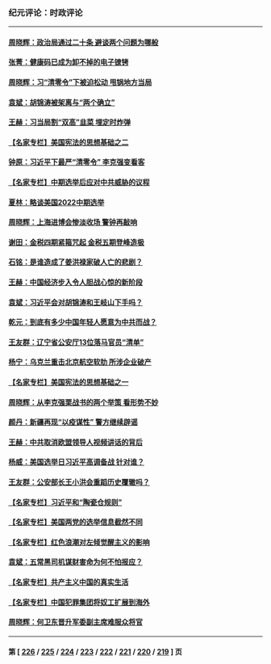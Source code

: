 ### 纪元评论：时政评论
---
#### [周晓辉：政治局通过二十条 避谈两个问题为哪般](../../pages/nsc1025/n13864323.md) 
#### [张菁：健康码已成为卸不掉的电子镣铐](../../pages/nsc1025/n13864112.md) 
#### [周晓辉：习“清零令”下被迫松动 甩锅地方当局](../../pages/nsc1025/n13864129.md) 
#### [袁斌：胡锦涛被架离与“两个确立”](../../pages/nsc1025/n13864131.md) 
#### [王赫：习当局割“双高”韭菜 埋定时炸弹](../../pages/nsc1025/n13864124.md) 
#### [【名家专栏】美国宪法的思想基础之二](../../pages/nsc1025/n13863448.md) 
#### [钟原：习近平下最严“清零令” 李克强变看客](../../pages/nsc1025/n13863710.md) 
#### [【名家专栏】中期选举后应对中共威胁的议程](../../pages/nsc1025/n13863449.md) 
#### [夏林：略谈美国2022中期选举](../../pages/nsc1025/n13863640.md) 
#### [周晓辉：上海进博会惨淡收场 警钟再敲响](../../pages/nsc1025/n13863574.md) 
#### [谢田：金税四期紧箍咒起 金税五期登峰造极](../../pages/nsc1025/n13863576.md) 
#### [石铭：是谁造成了姜洪禄家破人亡的悲剧？](../../pages/nsc1025/n13863223.md) 
#### [王赫：中国经济步入令人胆战心惊的新阶段](../../pages/nsc1025/n13863017.md) 
#### [袁斌：习近平会对胡锦涛和王岐山下手吗？](../../pages/nsc1025/n13863055.md) 
#### [乾元：到底有多少中国年轻人愿意为中共而战？](../../pages/nsc1025/n13863027.md) 
#### [王友群：辽宁省公安厅13位落马官员“清单”](../../pages/nsc1025/n13862934.md) 
#### [杨宁：乌克兰重击北京航空软肋 所涉企业破产](../../pages/nsc1025/n13862758.md) 
#### [【名家专栏】美国宪法的思想基础之一](../../pages/nsc1025/n13862678.md) 
#### [周晓辉：从李克强栗战书的两个举策 看形势不妙](../../pages/nsc1025/n13862541.md) 
#### [颜丹：新疆再现“以疫谋性” 警方继续辟谣](../../pages/nsc1025/n13862514.md) 
#### [王赫：中共取消欧盟领导人视频讲话的背后](../../pages/nsc1025/n13862165.md) 
#### [杨威：美国选举日习近平高调备战 针对谁？](../../pages/nsc1025/n13862147.md) 
#### [王友群：公安部长王小洪会重蹈历史覆辙吗？](../../pages/nsc1025/n13861355.md) 
#### [【名家专栏】习近平和“陶瓷仓规则”](../../pages/nsc1025/n13861884.md) 
#### [【名家专栏】美国两党的选举信息截然不同](../../pages/nsc1025/n13861991.md) 
#### [【名家专栏】红色浪潮对左倾觉醒主义的影响](../../pages/nsc1025/n13861886.md) 
#### [袁斌：五常黑司机谋财害命为何不怕报应？](../../pages/nsc1025/n13861601.md) 
#### [【名家专栏】共产主义中国的真实生活](../../pages/nsc1025/n13861172.md) 
#### [【名家专栏】中国犯罪集团将奴工扩展到海外](../../pages/nsc1025/n13861159.md) 
#### [周晓辉：何卫东晋升军委副主席难服众将官](../../pages/nsc1025/n13861315.md) 

---
#### 第 [ [226](./226.md) / [225](./225.md) / [224](./224.md) / [223](./223.md) / [222](./222.md) / [221](./221.md) / [220](./220.md) / [219](./219.md) ] 页
